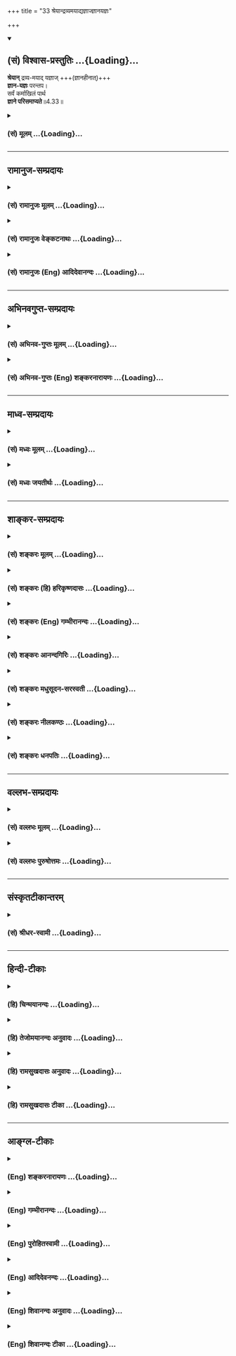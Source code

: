 +++
title = "33 श्रेयान्द्रव्यमयाद्यज्ञाज्ज्ञानयज्ञः"

+++
<div class="js_include" newlevelforh1="2" title="(सं) विश्वास-प्रस्तुतिः" unfilled url="/mahAbhAratam/shlokashaH/06-bhIShma-parva/03-bhagavad-gItA-parva/saMskRtam/vishvAsa-prastutiH/04_jnAna-yogaH_brahmArp/33_shreyAndravyamayA.md">
<details open><summary><h2>(सं) विश्वास-प्रस्तुतिः ...{Loading}...</h2></summary>

**श्रेयान्** द्रव्य-मयाद् यज्ञाज् +++(ज्ञानहीनात्)+++  
**ज्ञान-यज्ञः** परन्तप।  
सर्वं कर्माखिलं पार्थ  
**ज्ञाने परिसमाप्यते**॥4.33॥
</details>
</div>
<div class="js_include collapsed" newlevelforh1="3" title="(सं) मूलम्" unfilled url="/mahAbhAratam/shlokashaH/06-bhIShma-parva/03-bhagavad-gItA-parva/saMskRtam/mUlam/04_jnAna-yogaH_brahmArp/33_shreyAndravyamayA.md">
<details><summary><h3>(सं) मूलम् ...{Loading}...</h3></summary>

श्रेयान्द्रव्यमयाद्यज्ञाज्ज्ञानयज्ञः परन्तप।  
सर्वं कर्माखिलं पार्थ ज्ञाने परिसमाप्यते।।4.33।।
</details>
</div>


_________________
## रामानुज-सम्प्रदायः
<div class="js_include collapsed" newlevelforh1="3" title="(सं) रामानुजः मूलम्" unfilled url="/mahAbhAratam/shlokashaH/06-bhIShma-parva/03-bhagavad-gItA-parva/saMskRtam/rAmAnujaH/mUlam/04_jnAna-yogaH_brahmArp/33_shreyAndravyamayA.md">
<details><summary><h3>(सं) रामानुजः मूलम् ...{Loading}...</h3></summary>

।।4.33।। उभयाकारे कर्मणि **द्रव्यमयाद्** अंशाद् **ज्ञानमयः** अंशः
**श्रेयान्।** सर्वस्य कर्मणः तदितरस्य च अखिलस्य उपादेयस्य **ज्ञाने**
परिसमाप्तेः। तद् एवं सर्वैः साधनैः प्राप्यभूतं ज्ञानं कर्मान्तर्गतत्वेन
अभ्यस्यते। तद् एव हि अभ्यस्यमानं क्रमेण प्राप्यदशां प्रतिपद्यते।

</details>
</div>
<div class="js_include collapsed" newlevelforh1="3" title="(सं) रामानुजः वेङ्कटनाथः" unfilled url="/mahAbhAratam/shlokashaH/06-bhIShma-parva/03-bhagavad-gItA-parva/saMskRtam/rAmAnujaH/venkaTanAthaH/04_jnAna-yogaH_brahmArp/33_shreyAndravyamayA.md">
<details><summary><h3>(सं) रामानुजः वेङ्कटनाथः ...{Loading}...</h3></summary>

  
  
।।4.33।। श्रेयान् इत्यादेराध्यायपरिसमाप्तेर्ज्ञानविषयस्यैकप्रघट्टकस्य
सङ्गतिपूर्वकमर्थमाह अन्तर्गतेति। अवान्तरभेदप्रतिपादनरूपावान्तरप्रकरणात्
प्राचीनेन कर्मणो ज्ञानाकारत्वप्रतिपादकप्रघट्टकेनास्य साक्षात्सङ्गतिः।
ननु द्रव्यमयाद्यज्ञात् ज्ञानयज्ञः श्रेयानिति निर्दिष्टे
सत्यात्मसाक्षात्कारान्तरङ्गज्ञानयोगप्राधान्यं ग्रहीतुमुचितम्सर्वं
कर्माखिलं पार्थ ज्ञाने परिसमाप्यते इत्यनेन कर्मफलस्य सर्वस्य
ज्ञानेऽन्तर्भावश्च प्रतीयतेअपि चेदसि सर्वेभ्यः पापेभ्यः पापकृत्तमः
4।36ज्ञानाग्निः सर्वकर्माणि 4।37योगसन्न्यस्तकर्माणम् 4।41
इत्यादिनिर्देशाश्चानन्तरभाविनः कर्मयोगविरोधिनःन हि ज्ञानेन 4।38 इति
श्लोकोऽपि कर्मयोगात् ज्ञानयोगस्य पावनत्वातिरेकपर इति प्रतीयतेज्ञानं
लब्ध्वा परां शान्तिमचिरेणाधिगच्छति 4।39 इत्येतदपि ज्ञानयोगस्यान्तरङ्गतया
शीघ्रकारित्वमितरस्य विलम्बितफलत्वं व्यनक्तियेन भूतान्यशेषेण
द्रक्ष्यस्यात्मन्यथो मयि 4।35 इति ज्ञानस्वरूपकथनमपि ज्ञानयोगत्वं द्रढयति
न हि कर्मयोगान्तर्गतेन आत्मज्ञानेनैव सर्वं
साक्षात्क्रियतेस्वाध्यायज्ञानयज्ञाश्च 4।28 इत्यत्र च द्रव्ययज्ञादेः
पृथक्त्वेन ज्ञानयज्ञो निर्दिष्टः अतो ज्ञानयोगप्रशंसाप्रकरणमिदमिति
ग्राह्यमिति।  
  
अत्रोच्यतेश्रेयान् द्रव्यमयाद्यज्ञात् इत्यत्र तावत्
ज्ञानप्राधान्यमात्रान्न ज्ञानयोगविवक्षा वक्तुमुचिताकर्म ज्यायो ह्यकर्मणः
3।8 इत्यादिषु सर्वत्र तद्विपरीतकर्मप्राधान्यस्यैव प्रपञ्चितत्वात्
उत्तराध्यायेऽपितयोस्तु कर्मसन्न्यासात्कर्मयोगो विशिष्यते 5।2
इत्यादेर्वक्ष्यमाणत्वात् मध्ये तद्विरुद्धार्थप्रतिपादनायोगात् अतोऽत्र
ज्ञानयज्ञशब्दः कर्मयोगांशविषयः। स्वाध्यायज्ञानयज्ञाश्च 4।28 इत्यत्र तु
स्वाध्यायार्थाभ्यासरूपज्ञानयज्ञपरत्वमुक्तम् आत्मयाथात्म्यमपि
स्वाध्यायार्थ इति तस्य चास्य च नातिप्रकर्षः। तस्मादज्ञानसम्भूतं 4।42
इत्यध्यायोपसंहारश्लोके च ज्ञानासिना संशयं छित्वायोगमातिष्ठोत्तिष्ठ 4।42
इति युद्धोत्साहविधानेन कर्मयोगस्तदन्तर्गतज्ञानं च व्यक्तं प्रतीयते न हि
ज्ञानयोगस्य श्रेयस्तया युद्धार्थमुत्तिष्ठेति सङ्गच्छते। सर्वं कर्म
इत्येतत्तु कर्मान्तर्गतज्ञानांशस्य प्राधान्यहेतुमात्रपरमेवअपि चेदसि
4।36ज्ञानाग्निः सर्वकर्माणि 4।37नहि ज्ञानेन सदृशम् 4।38 इत्यादेरपि न
ज्ञानयोगैकान्त्यं ज्ञानांशस्य
पापनिवर्तकत्वरूपप्रशंसापरत्वात्। योगसन्न्यस्तकर्माणम् 4।41 इत्यत्रापि
कर्मणः फलसङ्गादिराहित्यज्ञानाकारतापत्तिमात्रं विवक्षितम्। ज्ञानं लब्ध्वा
परां शान्तिम् 4।29 इति श्लोके तु कर्मयोगान्तर्गतज्ञानांशस्य
साक्षात्काररूपपरिपाकावस्थोच्यतेतत्स्वयं योगसंसिद्धः कालेनात्मनि विन्दति
4।38श्रद्धावान् लभते ज्ञानम् 4।39 इत्यनन्तरमेव परिपाकावस्थाया
विशदीकरणात्। एतेनयेन भूतान्यशेषेण द्रक्ष्यसि 4।35 इत्येतदपि
निर्व्यूढम्। तदेतदखिलमभिप्रेत्याह उभयाकार इति। कर्मणि कर्मयोग इत्यर्थः।
अनुष्ठेयपरो वाऽत्र कर्मशब्दः। द्रव्यमयादंशादिति। यज्ञशब्दोऽत्र
यज्ञांशविषय इति भावः। सर्वाखिलशब्दयोर्विषयभेदादपौनरुक्त्यमाहतदितरस्येति।
कर्मेतरत्किमन्यदिहोपादेयं कथं च कर्मणस्तस्य च ज्ञाने परिसमाप्तिः
इत्यत्राह तदेवेति। सर्वैः साधनैरिति तदितरोपादेयप्रदर्शनम्। प्राप्यभूतमिति
तत्र तत्परिसमाप्तिज्ञापनम्। कर्मणस्तत्र परिसमाप्तिं विवृणोति
तदेवाभ्यस्यमानमिति। अवधारणेन साध्यसाधनभावोऽवस्थाभेदमात्रनिबन्धन
इत्यभिप्रेतम्। एतेन कर्मणः स्वान्तर्भूतज्ञाने परिसमाप्तिः।
साक्षात्कारलक्षणसाध्यदशाविवक्षयेत्युक्तं भवति।  
  

</details>
</div>
<div class="js_include collapsed" newlevelforh1="3" title="(सं) रामानुजः (Eng) आदिदेवानन्दः" unfilled url="/mahAbhAratam/shlokashaH/06-bhIShma-parva/03-bhagavad-gItA-parva/saMskRtam/rAmAnujaH/english/AdidevAnandaH/04_jnAna-yogaH_brahmArp/33_shreyAndravyamayA.md">
<details><summary><h3>(सं) रामानुजः (Eng) आदिदेवानन्दः ...{Loading}...</h3></summary>

4.33 Karma Yoga has two aspects - knowledge and material ingredients. Of these two, the component of knowledge is superior to the component of material ingredients. Knowledge is the culmination of all actions and of everything else, accessories and other things helpful. This knowledge alone, which is to be obtained by all means, is practised as comprehended in Karma Yoga. And this knowledge being regularly practised, reaches gradually what is ultimately attainable i.e., the vision of the self.

</details>
</div>


_________________
## अभिनवगुप्त-सम्प्रदायः
<div class="js_include collapsed" newlevelforh1="3" title="(सं) अभिनव-गुप्तः मूलम्" unfilled url="/mahAbhAratam/shlokashaH/06-bhIShma-parva/03-bhagavad-gItA-parva/saMskRtam/abhinava-guptaH/mUlam/04_jnAna-yogaH_brahmArp/33_shreyAndravyamayA.md">
<details><summary><h3>(सं) अभिनव-गुप्तः मूलम् ...{Loading}...</h3></summary>

।।4.33।। अत्र त्वयं विशेषः श्रेयानिति। द्रव्ययज्ञात् केवलात् ज्ञानदीपितो
यज्ञः श्रेष्ठः। केवलता मयटा सूचिता। यतः सर्वं कर्म ज्ञाने निष्ठामेति।

</details>
</div>
<div class="js_include collapsed" newlevelforh1="3" title="(सं) अभिनव-गुप्तः (Eng) शङ्करनारायणः" unfilled url="/mahAbhAratam/shlokashaH/06-bhIShma-parva/03-bhagavad-gItA-parva/saMskRtam/abhinava-guptaH/english/shankaranArAyaNaH/04_jnAna-yogaH_brahmArp/33_shreyAndravyamayA.md">
<details><summary><h3>(सं) अभिनव-गुप्तः (Eng) शङ्करनारायणः ...{Loading}...</h3></summary>

4.33 Sreyan etc. The sacrifice, illuminated by knowledge, is much more
superior to the sacrifice consisting of materials exclusively. The
exclusive nature \[of it\] is indicated by the suffix mayat \[in
dravyamaya\]. For, all actions attain their finality in knowledge.

</details>
</div>


_________________
## माध्व-सम्प्रदायः
<div class="js_include collapsed" newlevelforh1="3" title="(सं) मध्वः मूलम्" unfilled url="/mahAbhAratam/shlokashaH/06-bhIShma-parva/03-bhagavad-gItA-parva/saMskRtam/madhvaH/mUlam/04_jnAna-yogaH_brahmArp/33_shreyAndravyamayA.md">
<details><summary><h3>(सं) मध्वः मूलम् ...{Loading}...</h3></summary>

।।4.33।। अखिलमुपासनाद्यङ्गयुक्तम्। ज्ञानफलमेवेत्यर्थः।

</details>
</div>
<div class="js_include collapsed" newlevelforh1="3" title="(सं) मध्वः जयतीर्थः" unfilled url="/mahAbhAratam/shlokashaH/06-bhIShma-parva/03-bhagavad-gItA-parva/saMskRtam/madhvaH/jayatIrthaH/04_jnAna-yogaH_brahmArp/33_shreyAndravyamayA.md">
<details><summary><h3>(सं) मध्वः जयतीर्थः ...{Loading}...</h3></summary>

।।4.33।। सर्वं कर्म इत्युक्तत्वात् अखिलमिति पुनरुक्तिरित्यत आह
**अखिलमि**ति। कर्मसमृद्ध्यार्थान्युपासनानि वेद एवोच्यन्ते। खिलं सशेषं न
भवतीति अखिलमित्यर्थः। ज्ञाने परिसमाप्यते इत्यस्य ज्ञाने जाते न कर्म
कार्यमित्यन्यथाप्रतीतिनिवारणाय तात्पर्यमाह **ज्ञाने**ति। परिसमाप्तिः
सम्पूर्णता सफलता सा च ज्ञाने सतीति सन्निधानाज्ज्ञानलक्षणेनैव फलेनेति
भावः।

</details>
</div>


_________________
## शाङ्कर-सम्प्रदायः
<div class="js_include collapsed" newlevelforh1="3" title="(सं) शङ्करः मूलम्" unfilled url="/mahAbhAratam/shlokashaH/06-bhIShma-parva/03-bhagavad-gItA-parva/saMskRtam/shankaraH/mUlam/04_jnAna-yogaH_brahmArp/33_shreyAndravyamayA.md">
<details><summary><h3>(सं) शङ्करः मूलम् ...{Loading}...</h3></summary>

।।4.33।। **श्रेयान् द्रव्यमयात्** द्रव्यसाधनसाध्यात् **यज्ञात्
ज्ञानयज्ञः** हे **परंतप।** द्रव्यमयो हि यज्ञः फलस्यारम्भकः ज्ञानयज्ञः न
फलारम्भकः अतः श्रेयान् प्रशस्यतरः। कथम् यतः **सर्वं कर्म** समस्तम्
**अखिलम्** अप्रतिबद्धं **पार्थ ज्ञाने** मोक्षसाधने
सर्वतःसंप्लुतोदकस्थानीये **परिसमाप्यते** अन्तर्भवतीत्यर्थः यथा कृताय
विजितायाधरेयाः संयन्त्येवमेनं सर्वं तदभिसमेति यत् किञ्चित्प्रजाः साधु
कुर्वन्ति यस्तद्वेद यत्स वेद (छा0 उ₀ 4.1.4) इति श्रुतेः।। तदेतत् विशिष्टं
ज्ञानं तर्हि केन प्राप्यते इत्युच्यते

</details>
</div>
<div class="js_include collapsed" newlevelforh1="3" title="(सं) शङ्करः (हि) हरिकृष्णदासः" unfilled url="/mahAbhAratam/shlokashaH/06-bhIShma-parva/03-bhagavad-gItA-parva/saMskRtam/shankaraH/hindI/harikRShNadAsaH/04_jnAna-yogaH_brahmArp/33_shreyAndravyamayA.md">
<details><summary><h3>(सं) शङ्करः (हि) हरिकृष्णदासः ...{Loading}...</h3></summary>

।।4.33।। ब्रह्मार्पणम् इत्यादि श्लोकद्वारा यथार्थ ज्ञानको यज्ञरूपसे
सम्पादन किया फिर बहुतसे यज्ञोंका वर्णन किया। अब पुरुषका इच्छित प्रयोजन
जिन यज्ञोंसे सिद्ध होता है उन उपर्युक्त अन्य यज्ञोंकी अपेक्षा
ज्ञानयज्ञकी स्तुति करते हैं। कैसे सो कहते हैं हे परन्तप द्रव्यमय यज्ञकी
अपेक्षा अर्थात् द्रव्यरूप साधनद्वारा सिद्ध होनेवाले यज्ञकी अपेक्षा
ज्ञानयज्ञ श्रेष्ठतर है। क्योंकि द्रव्यमय यज्ञ फलका आरम्भ करनेवाला है और
ज्ञानयज्ञ ( जन्मादि ) फल देनेवाला नहीं है। इसलिये वह श्रेष्ठतर अर्थात्
अधिक प्रशंसनीय है। क्योंकि हे पार्थ सबकेसब कर्म मोक्षसाधनरूप ज्ञानमें जो
कि सब ओरसे परिपूर्ण जलाशयके समान है समाप्त हो जाते हैं अर्थात् उन सबका
ज्ञानमें अन्तर्भाव हो जाता है। जैसे ( चौपड़के खेलमें कृतयुग त्रेता
द्वापर और कलियुग ऐसे नामवाले जो चार पासे होते हैं उनमेंसे ) कृतयुग नामक
पासेको जीत लेनेपर नीचेवाले सब पासे अपनेआप ही जीत लिये जाते हैं ऐसे ही
जिसको वह रैक्व जानता है उस ब्रह्मको जो कोई भी जान लेता है प्रजा जो कुछ
भी अच्छे कर्म करती है उन सबका फल उसे अपनेआप ही मिल जाता है। इस श्रुतिसे
भी यही सिद्ध होता है।

</details>
</div>
<div class="js_include collapsed" newlevelforh1="3" title="(सं) शङ्करः (Eng) गम्भीरानन्दः" unfilled url="/mahAbhAratam/shlokashaH/06-bhIShma-parva/03-bhagavad-gItA-parva/saMskRtam/shankaraH/english/gambhIrAnandaH/04_jnAna-yogaH_brahmArp/33_shreyAndravyamayA.md">
<details><summary><h3>(सं) शङ्करः (Eng) गम्भीरानन्दः ...{Loading}...</h3></summary>

4.33 O destroyer of enemies, jnana-yajnah, Knowledge considered as a
sacrifice; is sreyan, greater; dravyamayat yajnat, than sacrifices
reiring materials \[Including study of the Vedas, etc. also.\] For, a
sacrifice performed with materials is an originator of results,
\[Worldly prosperity, attaining heaven, etc.\], but Knowledge considered
as a sacrifice is not productive of results. \[It only reveals the state
of Liberation that is an achieved fact. (According to Advaitism,
Liberation consists in the removal of ignorance by Illumination. Nothing
new is produced thery.-Tr.)\]. Hence it is greater, more praiseworthy.
How; Because, sarvam, all; karma-akhilam, actions in their totality,
without exception; O son of Prtha, parisamapyate, culminate, get merged
(attain their consummation); jnane, in Knowledge, which is a means to
Liberation and is comparable to 'a flood all around' (cf.2.46). This is
the idea, which accords with the Upanisadic text, 'As when the (face of
a die) bearing the number 4, called Krta, wins, the other inferior
(numbers on the die-faces) get included in it, so whatever good actions
are performed by beings, all that gets merged in this one (Raikva). (So
it happens) to anyone who knows what he (Raikva) knew' (Ch. 4.1.4). In
that case, by what means is this highly estimable Knowledge acired; The
answer is being given:

</details>
</div>
<div class="js_include collapsed" newlevelforh1="3" title="(सं) शङ्करः आनन्दगिरिः" unfilled url="/mahAbhAratam/shlokashaH/06-bhIShma-parva/03-bhagavad-gItA-parva/saMskRtam/shankaraH/AnandagiriH/04_jnAna-yogaH_brahmArp/33_shreyAndravyamayA.md">
<details><summary><h3>(सं) शङ्करः आनन्दगिरिः ...{Loading}...</h3></summary>

।।4.33।। कर्मयोगेऽनेकधाभिहिते सर्वस्य श्रेयःसाधनस्य
कर्मात्मकत्वप्रतिपत्त्या केवलं ज्ञानमनाद्रियमाणमर्जुनमालक्ष्य
वृत्तानुवादपूर्वकमुत्तरश्लोकस्य तात्पर्यमाह **ब्रह्मेत्यादिना।**
**सिद्धेति।** सिद्धं पुरुषार्थभूतं पुरुषापेक्षितलक्षणं प्रयोजनं येषां
यज्ञानां तैः। अनन्तरोपदिष्टैरिति यावत्। प्रश्नपूर्वकं स्तुतिप्रकारं
प्रकटयति **कथमित्यादिना।** ज्ञानयज्ञस्य द्रव्ययज्ञात्प्रशस्यतरत्वे
हेतुमाह **सर्वमिति।** द्रव्यसाधनसाध्यादित्युपलक्षणं स्वाध्यायादेरपि।
ततोऽपि ज्ञानयज्ञस्य श्रेयस्त्वाविशेषाद्द्रव्यमयादियज्ञेभ्यो ज्ञानयज्ञस्य
प्रशस्यतरत्व प्रपञ्चयति **द्रव्यमयो हीति।** फलस्याभ्युदयस्येत्यर्थः। न
फलारम्भको न कस्यचित्फलस्योत्पादकः किंतु नित्यसिद्धस्य मोक्षस्याभिव्यञ्जक
इत्यर्थः। तस्य प्रशस्यतरत्वे हेत्वन्तरमाह **यत इति।** समस्तं
कर्मेत्यग्निहोत्रादिकमुच्यते। अखिलमविद्यमानं खिलं शेषोऽस्येत्यनल्पम्
महत्तरमिति यावत्। सर्वमखिलमिति पदद्वयोपादानमसंकोचार्थम्। सर्वं कर्म
ज्ञानेऽन्तर्भवतीत्यत्र छान्दोग्यश्रुतिं प्रमाणयति **यथेति।** चतुरायके हि
द्यूते कश्चिदायश्चतुरङ्कः सन्कृतशब्देनोच्यते तस्मै विजिताय कृताय
तादर्थ्येनाधरेयास्तस्मादधस्ताद्भाविनस्त्रिद्व्येकाङ्कास्त्रेताद्वापरकलिनामानः
संयन्त्यायाः संगच्छन्ते चतुरङ्के खल्वाये
त्रिद्व्येकाङ्कानामायानामन्तर्भावो भवति
महासंख्यायामवान्तरसंख्यान्तर्भावावश्यंभावादेवमेनं विद्यावन्तं पुरुषं
सर्वं तदाभिमुख्येन समेति संगच्छते। किं तत्सर्वं यद्विदुषि
पुरुषेऽन्तर्भवति तदाह **यत्किञ्चिदिति।** प्रजाः सर्वा यत्किमपि साधु कर्म
कुर्वन्ति तत्सर्वमित्यर्थः। एनमभिसमेतीत्युक्तं तमेव विद्यावन्तं पुरुषं
विशिनष्टि **यस्तदिति।** किं तदित्युक्तं तदेव विशदयति **यत्स इति।** स
रैक्वो यत्तत्त्वं वेद तत्तत्त्वं योऽन्योऽपि जानाति तमेनं सर्वं साधु
कर्माभिसमेतीति योजना।

</details>
</div>
<div class="js_include collapsed" newlevelforh1="3" title="(सं) शङ्करः मधुसूदन-सरस्वती" unfilled url="/mahAbhAratam/shlokashaH/06-bhIShma-parva/03-bhagavad-gItA-parva/saMskRtam/shankaraH/madhusUdana-sarasvatI/04_jnAna-yogaH_brahmArp/33_shreyAndravyamayA.md">
<details><summary><h3>(सं) शङ्करः मधुसूदन-सरस्वती ...{Loading}...</h3></summary>

।।4.33।। सर्वेषां तुल्यवन्निर्देशात्कर्मज्ञानयोः साम्यप्राप्तावाह
श्रेयान्प्रशस्यतरः साक्षान्मोक्षफलत्वात्
द्रव्यमयात्तदुपलक्षिताज्ज्ञानशून्यात्सर्वस्मादपि
यज्ञात्संसारफलाज्ज्ञानयज्ञ एकएव हे परन्तप। कस्मादेवं यस्मात् सर्वं कर्म
इष्टिपशुसोमचयनरूपं श्रौतमखिलं निरवशेषं स्मार्तमुपासनादिरूपं च यत्कर्मं
तत् ज्ञाने ब्रह्मात्मैक्यसाक्षात्कारे समाप्यते प्रतिबन्धक्षयद्वारेण
पर्यवस्यति। तमेतं वेदानुवचनेन ब्राह्मणा विविदिषन्ति यज्ञेन दानेन
तपसाऽनाशकेन इतिधर्मेण पापमपनुदति इति च श्रुतेः। सर्वापेक्षा च
यज्ञादिश्रुतेरश्ववत् इति न्यायाच्चेत्यर्थः।

</details>
</div>
<div class="js_include collapsed" newlevelforh1="3" title="(सं) शङ्करः नीलकण्ठः" unfilled url="/mahAbhAratam/shlokashaH/06-bhIShma-parva/03-bhagavad-gItA-parva/saMskRtam/shankaraH/nIlakaNThaH/04_jnAna-yogaH_brahmArp/33_shreyAndravyamayA.md">
<details><summary><h3>(सं) शङ्करः नीलकण्ठः ...{Loading}...</h3></summary>

।।4.33।। यदर्थमेते यज्ञा उपन्यस्तास्तं ज्ञानयज्ञं स्तौति **श्रेयानिति।**
द्रव्यं बाह्यमाभ्यन्तरं च देहेन्द्रियादितत्साध्याद्द्रव्यमयाद्यज्ञात्
ज्ञानयज्ञो निःशेषवाङ्मनःकायप्रवृत्त्युपरमात्मकः श्रेयान्प्रशस्तरः।
ईयसुन्प्रत्ययेन तेषामपि प्रशस्तत्वं द्योत्यते तत्र हेतुः **सर्वमिति।**
कर्म कर्मफलं सर्वमखिलं सर्वाङ्गोपसंहारयुक्तं ज्ञाने
परिसमाप्यतेऽन्तर्भवति। यथा कृताय विजितायाधरेयाः संयन्त्येवमेवैनं सर्वं
तदभिसमेति यत्किंच प्रजाः साधु कुर्वन्ति यस्तद्वेद यत्स वेद इति।

</details>
</div>
<div class="js_include collapsed" newlevelforh1="3" title="(सं) शङ्करः धनपतिः" unfilled url="/mahAbhAratam/shlokashaH/06-bhIShma-parva/03-bhagavad-gItA-parva/saMskRtam/shankaraH/dhanapatiH/04_jnAna-yogaH_brahmArp/33_shreyAndravyamayA.md">
<details><summary><h3>(सं) शङ्करः धनपतिः ...{Loading}...</h3></summary>

।।4.33।। कर्मजान्विद्धि तान्सर्वानित्युक्त्या सर्वेषु
ज्ञानयज्ञस्याप्युक्तत्वादितरसाभ्यमाशङ्क्याह
**श्रेयानिति।**देहेन्द्रियादिद्रव्यसाध्यात्संसारफलात्
द्रव्ययज्ञाज्ज्ञानयज्ञो मोक्षफलकोऽतिशयेन श्रेष्ठः। परंतपेति संबोधयन्
चित्तशुद्य्धा ज्ञानं लब्ध्वाऽज्ञानात्मकं शत्रुं तापयितुं मारयितुं समर्थो
भविष्यसि न कर्ममात्रेणेति सूचयति। तत्र हेतुमाह सर्वमग्निहोत्रादिकं
कर्मोक्तद्वादशयज्ञात्मकं सर्वमिति प्रकरणात्संकोचमाशङ्क्याह।
अखिलमुक्तानुक्त श्रौतस्मार्तमुपासनादिरुपं ज्ञाने तत्त्वसाक्षात्कारे
मोक्षसाधने परिसमाप्यतेऽन्तर्भवति। यावनर्थ उदपाने सर्वतःसप्लुतोदके।
तावान्सर्वेषु वेदेषु ब्राह्मणस्य विजानतः इत्युक्तत्वात्। यद्वा
प्रतिबन्धक्षयद्वारेण पर्यवस्यतितमेतं वेदानुवचनेन ब्राह्मणा विविदिषन्ति
यज्ञेन इत्यादिश्रुतेःसर्वापेक्षा च यज्ञादिश्रुतेरश्ववत् इति
न्यायाच्चेत्यर्थः। अस्मिन्पक्षे निष्कामकर्मणामेव तत्र विनियोगात्सर्वं
कर्माखिलमिति संकोचनिवारकयोः सर्वाखिलपदयोरन्यतरस्य प्रयोजनं चिन्त्यम्।
यथा युधिष्ठिरभीमसेनयोरपि पार्थेत्यस्मिन्नन्तर्भावः
तथाएतस्यैवानन्दस्यान्यानि भूतानि मात्रामुपजीवन्ति इति श्रुत्या
ज्ञानकाण्डफले तत्त्वसाक्षात्कारे इतरकाण्डफलस्यान्तर्भाव इति ध्वनयन्नाह
पार्थेति।

</details>
</div>


_________________
## वल्लभ-सम्प्रदायः
<div class="js_include collapsed" newlevelforh1="3" title="(सं) वल्लभः मूलम्" unfilled url="/mahAbhAratam/shlokashaH/06-bhIShma-parva/03-bhagavad-gItA-parva/saMskRtam/vallabhaH/mUlam/04_jnAna-yogaH_brahmArp/33_shreyAndravyamayA.md">
<details><summary><h3>(सं) वल्लभः मूलम् ...{Loading}...</h3></summary>

।।4.33।। सर्वेभ्यो यज्ञेभ्यो ब्रह्मात्मकत्वज्ञानयज्ञस्य श्रेष्ठतामाह
श्रेयानिति। साङ्ख्ययोगयोरेकार्थरूपो ब्रह्मात्मकत्वज्ञानयज्ञोऽन्यतः
श्रेष्ठः यतस्तत्राखिलं फलसहितं सर्वं कर्म परिसमाप्यते अन्तर्भवति सर्वं
तदभिसमेति यत्किञ्चित्प्रजाः साधु कुर्वन्ति (साध्वकुर्वत) छां.उ.41।4 इति
श्रुतेः।

</details>
</div>
<div class="js_include collapsed" newlevelforh1="3" title="(सं) वल्लभः पुरुषोत्तमः" unfilled url="/mahAbhAratam/shlokashaH/06-bhIShma-parva/03-bhagavad-gItA-parva/saMskRtam/vallabhaH/puruShottamaH/04_jnAna-yogaH_brahmArp/33_shreyAndravyamayA.md">
<details><summary><h3>(सं) वल्लभः पुरुषोत्तमः ...{Loading}...</h3></summary>

  
  
।।4.33।। ननु ममैतत्फलानभिलाषित्वादाज्ञया लोकसङ्ग्रहार्थं कर्त्तव्यानां
तेषां ज्ञानेन किं फलं इत्यत आह श्रेयानिति। हे परन्तप ज्ञानयोग्य
ज्ञानाभावे भगवदीयस्य निषिद्धप्रकारेण स्वर्गादिफलकत्वेन
क्रियमाणस्यानुचितत्वात् द्रव्यमया **यज्ञा()**त् ज्ञानयज्ञः ज्ञानात्मको
ज्ञानेन वा यज्ञः श्रेयान् स उत्तम इत्यर्थः। किञ्च द्रव्यमयो यज्ञः
पूर्णत्वाभावादपि नोत्तमः ज्ञानमयस्तु सम्पूर्णो भवतीत्याह सर्वमिति। हे
पार्थ सर्वं कर्म ज्ञाने अखिलं पूर्णँ परिसमाप्यते पूर्णं मत्समीपं
भवतीत्यर्थः।  
  

</details>
</div>


_________________
## संस्कृतटीकान्तरम्
<div class="js_include collapsed" newlevelforh1="3" title="(सं) श्रीधर-स्वामी" unfilled url="/mahAbhAratam/shlokashaH/06-bhIShma-parva/03-bhagavad-gItA-parva/saMskRtam/shrIdhara-svAmI/04_jnAna-yogaH_brahmArp/33_shreyAndravyamayA.md">
<details><summary><h3>(सं) श्रीधर-स्वामी ...{Loading}...</h3></summary>

।।4.33।। कर्मयज्ञाज्ज्ञानयज्ञस्तु श्रेष्ठ इत्याह **श्रेयानिति।**
द्रव्यमयादनात्मव्यापारजन्याद्दैवादियज्ञाज्ज्ञानयज्ञः श्रेयान्श्रेष्ठः।
यद्यपि ज्ञानयज्ञस्यापि मनोव्यापाराधीनत्वमस्त्येव तथाप्यात्मरूपस्य
ज्ञानस्य मनःपरिणामेऽभिव्यक्तिमात्रं नतु तज्जन्यत्वमिति
द्रव्यमयाद्विशेषः। श्रेष्ठत्वे हेतुः। सर्वं कर्माखिलं फलसहितं ज्ञाने
परिसमाप्यते। अन्तर्भवतीत्यर्थः। सर्वं तदभिसमेति यत्किंचित्प्रजाः साधु
कुर्वन्ति इति श्रुतेः।

</details>
</div>


_________________
## हिन्दी-टीकाः
<div class="js_include collapsed" newlevelforh1="3" title="(हि) चिन्मयानन्दः" unfilled url="/mahAbhAratam/shlokashaH/06-bhIShma-parva/03-bhagavad-gItA-parva/hindI/chinmayAnandaH/04_jnAna-yogaH_brahmArp/33_shreyAndravyamayA.md">
<details><summary><h3>(हि) चिन्मयानन्दः ...{Loading}...</h3></summary>

।।4.33।। भगवान् श्रीकृष्ण कहते हैं कि आत्मोन्नति के लिए अनेक द्रव्य
पदार्थों के उपयोग से सिद्ध होने वाले यज्ञों की अपेक्षा ज्ञानयज्ञ ही
श्रेष्ठ है। दूसरी पंक्ति में भगवान् उसके श्रेष्ठत्व का कारण भी बताते
हैं। कर्मकाण्ड में उपादिष्ट द्रव्यमय यज्ञ ऐसे फलों को उत्पन्न करते हैं
जिनके उपभोग के लिए कर्तृत्वाभिमानी जीव को अनेक प्रकार के देह धारण करने
पड़ते हैं जिनमें और भी नएनए कर्म किये जाते रहते हैं। कर्म से ही कर्म की
समाप्ति नहीं होती। अत कर्म की पूर्णता स्वयं में ही कभी नहीं हो सकती। इसके
विपरीत ज्ञान के प्रकाश में अज्ञान जनित अहंकार नष्ट हो जाता है। अज्ञान से
कामना और कामना से कर्म उत्पन्न होते हैं। इसलिए ज्ञान के द्वारा कर्म के
मूल स्रोत अज्ञान के ही नष्ट हो जाने पर कर्म स्वत समाप्त हो जाते हैं।
सम्पूर्ण कर्मों की परिसमाप्ति ज्ञान में होती है। यदि केवल ज्ञान से ही
पूर्णत्व की प्राप्ति होती हो तो उस ज्ञान को हम कैसे प्राप्त कर सकते हैं
जिससे कि सब कर्मों का क्षय तत्काल हो जाये इसका उत्तर है

</details>
</div>
<div class="js_include collapsed" newlevelforh1="3" title="(हि) तेजोमयानन्दः अनुवादः" unfilled url="/mahAbhAratam/shlokashaH/06-bhIShma-parva/03-bhagavad-gItA-parva/hindI/tejomayAnandaH/anuvAdaH/04_jnAna-yogaH_brahmArp/33_shreyAndravyamayA.md">
<details><summary><h3>(हि) तेजोमयानन्दः अनुवादः ...{Loading}...</h3></summary>

।।4.33।। हे परन्तप ! द्रव्यों से सम्पन्न होने वाले यज्ञ की अपेक्षा
ज्ञानयज्ञ श्रेष्ठ है। हे पार्थ ! सम्पूर्ण अखिल कर्म ज्ञान में समाप्त
होते हैं, अर्थात् ज्ञान उनकी पराकाष्ठा है।।

</details>
</div>
<div class="js_include collapsed" newlevelforh1="3" title="(हि) रामसुखदासः अनुवादः" unfilled url="/mahAbhAratam/shlokashaH/06-bhIShma-parva/03-bhagavad-gItA-parva/hindI/rAmasukhadAsaH/anuvAdaH/04_jnAna-yogaH_brahmArp/33_shreyAndravyamayA.md">
<details><summary><h3>(हि) रामसुखदासः अनुवादः ...{Loading}...</h3></summary>

।।4.33।। हे परन्तप अर्जुन ! द्रव्यमय यज्ञसे ज्ञानयज्ञ श्रेष्ठ है।
सम्पूर्ण कर्म और पदार्थ ज्ञान-(तत्त्वज्ञान-) में समाप्त हो जाते हैं।

</details>
</div>
<div class="js_include collapsed" newlevelforh1="3" title="(हि) रामसुखदासः टीका" unfilled url="/mahAbhAratam/shlokashaH/06-bhIShma-parva/03-bhagavad-gItA-parva/hindI/rAmasukhadAsaH/TIkA/04_jnAna-yogaH_brahmArp/33_shreyAndravyamayA.md">
<details><summary><h3>(हि) रामसुखदासः टीका ...{Loading}...</h3></summary>

4.33।।***व्याख्या--*'श्रेयान्द्रव्यमयाद्यज्ञाज्ज्ञानयज्ञः
परंतप'--**जिन यज्ञोंमें द्रव्यों (पदार्थों) तथा कर्मोंकी आवश्यकता होती
है, वे सब यज्ञ 'द्रव्यमय' होते हैं। 'द्रव्य' शब्दके साथ 'मय' प्रत्यय
प्रचुरताके अर्थमें है। जैसे मिट्टीकी प्रधानतावाला पात्र 'मृन्मय' कहलाता
है, ऐसे ही द्रव्यकी प्रधानतावाला यज्ञ 'द्रव्यमय' कहलाता है। ऐसे द्रव्यमय
यज्ञसे ज्ञानयज्ञ श्रेष्ठ है; क्योंकि ज्ञानयज्ञमें द्रव्य और कर्मकी
आवश्यकता नहीं होती।  
  
सभी यज्ञोंको भगवान्ने कर्मजन्य कहा है (4। 32)। यहाँ भगवान् कहते हैं कि
सम्पूर्ण कर्म ज्ञानयज्ञमें परिसमाप्त हो जाते हैं अर्थात् ज्ञानयज्ञ
कर्मजन्य नहीं, है प्रत्युत विवेक-विचारजन्य है। अतः यहाँ जिस ज्ञानयज्ञकी
बात आयी है, वह पूर्ववर्णित बारह यज्ञोंके अन्तर्गत आये ज्ञानयज्ञ (4। 28)
का वाचक नहीं है, प्रत्युत आगेके (चौंतीसवें) श्लोकमें वर्णित ज्ञान
प्राप्त करनेकी प्रचलित प्रक्रियाका वाचक है। पूर्ववर्णित बारह यज्ञोंका
वाचक यहाँ 'द्रव्यमय यज्ञ' है। द्रव्यमय यज्ञ समाप्त करके ही ज्ञानयज्ञ
किया जाता है। अगर सूक्ष्मदृष्टिसे देखा जाय तो ज्ञानयज्ञ भी क्रियाजन्य ही
है, परन्तु इसमें विवेक-विचारकी प्रधानता रहती है।**'सर्वं कर्माखिलं पार्थ
ज्ञाने परिसमाप्यते'--'सर्वम्'** और **'अखिलम्'--** दोनों शब्द
पर्यायवाची हैं और उनका अर्थ सम्पूर्ण होता है। इसलिये यहाँ **'सर्वम्
कर्म'**का अर्थ सम्पूर्ण कर्म (मात्र कर्म) और **'अखिलम्'** का अर्थ
सम्पूर्ण द्रव्य (मात्र पदार्थ) लेना ही ठीक मालूम देता है। जबतक मनुष्य
अपने लिये कर्म करता है, तबतक उसका सम्बन्ध क्रियाओँ और पदार्थोंसे बना
रहता है। जबतक क्रियाओँ और पदार्थोंसे सम्बन्ध रहता है, तभीतक अन्तःकरणमें
अशुद्धि रहती है, इसलिये अपने लिये कर्म न करनेसे ही अन्तःकरण शुद्ध होता
है। अन्तःकरणमें तीन दोष रहते हैं--मल (संचित पाप), विक्षेप (चित्तकी
चञ्चलता) और आवरण (अज्ञान)। अपने लिये कोई भी कर्म न करनेसे अर्थात्
संसारमात्रकी सेवाके लिये ही कर्म करनेसे जब साधकके अन्तःकरणमें स्थित मल
और विक्षेप--दोनों दोष मिट जाते हैं, तब वह ज्ञानप्राप्तिके द्वारा
आवरण-दोषको मिटानेके लिये कर्मोंका स्वरूपसे त्याग करके गुरुके पास जाता
है। उस समय वह कर्मों और पदार्थोंसे ऊँचा उठ जाता है अर्थात् कर्म और
पदार्थ उसके लक्ष्य नहीं रहते, प्रत्युत एक चिन्मय तत्त्व ही उसका लक्ष्य
रहता है। यही सम्पूर्ण कर्मों और पदार्थोंका तत्त्वज्ञानमें समाप्त होना
है।

</details>
</div>


_________________
## आङ्ग्ल-टीकाः
<div class="js_include collapsed" newlevelforh1="3" title="(Eng) शङ्करनारायणः" unfilled url="/mahAbhAratam/shlokashaH/06-bhIShma-parva/03-bhagavad-gItA-parva/english/shankaranArAyaNaH/04_jnAna-yogaH_brahmArp/33_shreyAndravyamayA.md">
<details><summary><h3>(Eng) शङ्करनारायणः ...{Loading}...</h3></summary>

4.33. The sacrifice by knowledge is superior to the sacrifice by material. O son of Prtha, scorcher of foes ! All actions, leaving no bit, meet their total end in knowledge.

</details>
</div>
<div class="js_include collapsed" newlevelforh1="3" title="(Eng) गम्भीरानन्दः" unfilled url="/mahAbhAratam/shlokashaH/06-bhIShma-parva/03-bhagavad-gItA-parva/english/gambhIrAnandaH/04_jnAna-yogaH_brahmArp/33_shreyAndravyamayA.md">
<details><summary><h3>(Eng) गम्भीरानन्दः ...{Loading}...</h3></summary>

4.33 O destroyer of enemies, Knowledge considered as a sacrifice is greater than sacrifices reiring materials. O son of Prtha, all actions in their totality culminate in Knowledge.

</details>
</div>
<div class="js_include collapsed" newlevelforh1="3" title="(Eng) पुरोहितस्वामी" unfilled url="/mahAbhAratam/shlokashaH/06-bhIShma-parva/03-bhagavad-gItA-parva/english/purohitasvAmI/04_jnAna-yogaH_brahmArp/33_shreyAndravyamayA.md">
<details><summary><h3>(Eng) पुरोहितस्वामी ...{Loading}...</h3></summary>

4.33 The sacrifice of wisdom is superior to any material sacrifice, for,
O Arjuna, the climax of action is always Realisation.

</details>
</div>
<div class="js_include collapsed" newlevelforh1="3" title="(Eng) आदिदेवनन्दः" unfilled url="/mahAbhAratam/shlokashaH/06-bhIShma-parva/03-bhagavad-gItA-parva/english/AdidevanandaH/04_jnAna-yogaH_brahmArp/33_shreyAndravyamayA.md">
<details><summary><h3>(Eng) आदिदेवनन्दः ...{Loading}...</h3></summary>

4.33 The sacrifice of knowledge is superior to materials sacrifice. O Arjuna, all actions and everything else culminate in knowledge.

</details>
</div>
<div class="js_include collapsed" newlevelforh1="3" title="(Eng) शिवानन्दः अनुवादः" unfilled url="/mahAbhAratam/shlokashaH/06-bhIShma-parva/03-bhagavad-gItA-parva/english/shivAnandaH/anuvAdaH/04_jnAna-yogaH_brahmArp/33_shreyAndravyamayA.md">
<details><summary><h3>(Eng) शिवानन्दः अनुवादः ...{Loading}...</h3></summary>

4.33 Superior is wisdom-sacrifice to the sacrifice with objects, O Parantapa (scorcher of the foes). All actions in their entirely, O Arjuna, culminate in knowledge.

</details>
</div>
<div class="js_include collapsed" newlevelforh1="3" title="(Eng) शिवानन्दः टीका" unfilled url="/mahAbhAratam/shlokashaH/06-bhIShma-parva/03-bhagavad-gItA-parva/english/shivAnandaH/TIkA/04_jnAna-yogaH_brahmArp/33_shreyAndravyamayA.md">
<details><summary><h3>(Eng) शिवानन्दः टीका ...{Loading}...</h3></summary>

4.33 श्रेयान् superior; द्रव्यमयात् with objects; यज्ञात् than sacrifice; ज्ञानयज्ञः knowledgesacrifice; परन्तप O Parantapa; सर्वम्
all; कर्म action; अखिलम् in its entirely; पार्थ O Partha; ज्ञाने in knowledge; परिसमाप्यते is culminated.Commentary Sacrifices with material objects cause material effects and bring the sacrificer to this world for the enjoyment of the fruits; while wisdomsacrifice leads to Moksha.
Therefore wisdomsacrifice is superior to the sacrifice performed with material objects. Just as rivers join the ocean; so do all actions join knowledge; i.e.; they culminate in knowledge. All actions purify the heart and lead to the dawn of knowledge of the Self.All actions that are performed as offerings unto the Lord with their fruits are contained in the knowledge of Brahman. (Cf.IX.15X.25XVIII.70)

</details>
</div>

